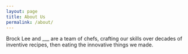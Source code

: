 ```yaml
---
layout: page
title: About Us
permalink: /about/
---
```


Brock Lee and ___ are a team of chefs, crafting our skills over decades of inventive recipes, then eating the innovative things we made.
